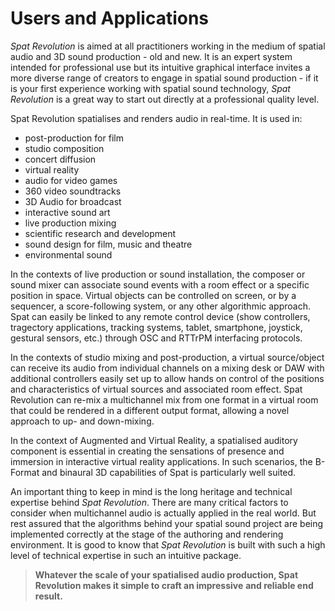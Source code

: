 # Users and Applications

_Spat Revolution_ is aimed at all practitioners working in the medium of spatial audio and 3D sound production - old and new. It is an expert system intended for professional use but its intuitive graphical interface invites a more diverse range of creators to engage in spatial sound production - if it is your first experience working with spatial sound technology, _Spat Revolution_ is a great way to start out directly at a professional quality level.

Spat Revolution spatialises and renders audio in real-time. It is used in:

- post-production for film
- studio composition
- concert diffusion
- virtual reality
- audio for video games
- 360 video soundtracks
- 3D Audio for broadcast
- interactive sound art
- live production mixing
- scientific research and development
- sound design for film, music and theatre
- environmental sound

In the contexts of live production or sound installation, the composer or sound mixer can associate sound events with a room effect or a specific position in space. Virtual objects can be controlled on screen, or by a sequencer, a score-following system, or any other algorithmic approach. Spat can easily be linked to any remote control device (show controllers, tragectory applications, tracking systems, tablet, smartphone, joystick, gestural sensors, etc.) through OSC and RTTrPM interfacing protocols.

In the contexts of studio mixing and post-production, a virtual source/object can receive its audio from individual channels on a mixing desk or DAW with additional controllers easily set up to allow hands on control of the positions and characteristics of virtual sources and associated room effect. Spat Revolution can re-mix a multichannel mix from one format in a virtual room that could be rendered in a different output format, allowing a novel approach to up- and down-mixing.

In the context of Augmented and Virtual Reality, a spatialised auditory component is essential in creating the sensations of presence and immersion in interactive virtual reality applications. In such scenarios, the B-Format and binaural 3D capabilities of Spat is particularly well suited.

An important thing to keep in mind is the long heritage and technical expertise behind _Spat Revolution_. There are many critical factors to consider when multichannel audio is actually applied in the real world. But rest assured that the algorithms behind your spatial sound project are being implemented correctly at the stage of the authoring and rendering environment. It is good to know that _Spat Revolution_ is built with such a high level of technical expertise in such an intuitive package.

> **Whatever the scale of your spatialised audio production, Spat Revolution makes it simple to craft an impressive**
> **and reliable end result.**

